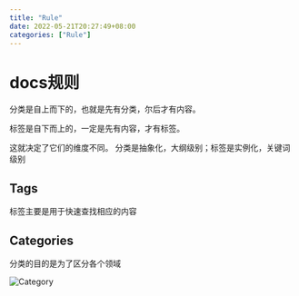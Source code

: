 ```yaml
---
title: "Rule"
date: 2022-05-21T20:27:49+08:00
categories: ["Rule"]
---
```


# docs规则

分类是自上而下的，也就是先有分类，尔后才有内容。

标签是自下而上的，一定是先有内容，才有标签。

这就决定了它们的维度不同。 分类是抽象化，大纲级别；标签是实例化，关键词级别

## Tags

标签主要是用于快速查找相应的内容

## Categories

分类的目的是为了区分各个领域

![Category](https://image.shijinping.cn/picgo/categories.png) 